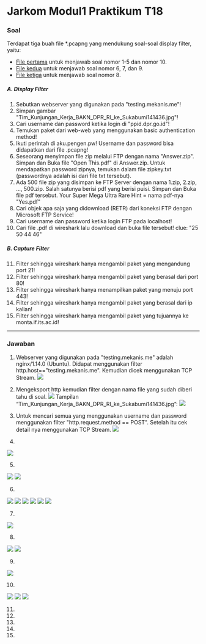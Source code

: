 # Jarkom Modul1 Praktikum T18

### Soal
Terdapat tiga buah file *.pcapng yang mendukung soal-soal display filter, yaitu:
- [File pertama](https://github.com/lumbricina/Jarkom_Modul1_Praktikum_T18/blob/main/pcapng/soal_jarkom_modul1_no1-5%2C10.pcapng) untuk menjawab soal nomor 1-5 dan nomor 10.
- [File kedua](https://github.com/lumbricina/Jarkom_Modul1_Praktikum_T18/blob/main/pcapng/soal_jarkom_modul1_no6%2C7%2C9.pcapng) untuk menjawab soal nomor 6, 7, dan 9.
- [File ketiga](https://github.com/lumbricina/Jarkom_Modul1_Praktikum_T18/blob/main/pcapng/soal_jarkom_modul1_no8.pcapng) untuk menjawab soal nomor 8.

##### A. Display Filter
1. Sebutkan webserver yang digunakan pada "testing.mekanis.me"!
2. Simpan gambar "Tim_Kunjungan_Kerja_BAKN_DPR_RI_ke_Sukabumi141436.jpg"!
3. Cari username dan password ketika login di "ppid.dpr.go.id"!
4. Temukan paket dari web-web yang menggunakan basic authentication method!
5. Ikuti perintah di aku.pengen.pw! Username dan password bisa didapatkan dari file .pcapng!
6. Seseorang menyimpan file zip melalui FTP dengan nama "Answer.zip". Simpan dan Buka file "Open This.pdf" di Answer.zip. Untuk mendapatkan password zipnya, temukan dalam file zipkey.txt (passwordnya adalah isi dari file txt tersebut).
7. Ada 500 file zip yang disimpan ke FTP Server dengan nama 1.zip, 2.zip, ..., 500.zip. Salah satunya berisi pdf yang berisi puisi. Simpan dan Buka file pdf tersebut.
Your Super Mega Ultra Rare Hint = nama pdf-nya "Yes.pdf"
8. Cari objek apa saja yang didownload (RETR) dari koneksi FTP dengan Microsoft FTP Service!
9. Cari username dan password ketika login FTP pada localhost!
10. Cari file .pdf di wireshark lalu download dan buka file tersebut!
clue: "25 50 44 46" 

##### B. Capture Filter
11. Filter sehingga wireshark hanya mengambil paket yang mengandung port 21!
12. Filter sehingga wireshark hanya mengambil paket yang berasal dari port 80!
13. Filter sehingga wireshark hanya menampilkan paket yang menuju port 443!
14. Filter sehingga wireshark hanya mengambil paket yang berasal dari ip kalian!
15. Filter sehingga wireshark hanya mengambil paket yang tujuannya ke monta.if.its.ac.id!

-------------------------
### Jawaban
1. Webserver yang digunakan pada "testing.mekanis.me" adalah nginx/1.14.0 (Ubuntu). Didapat menggunakan filter http.host=="testing.mekanis.me". Kemudian dicek menggunakan TCP Stream.
![](https://github.com/lumbricina/Jarkom_Modul1_Praktikum_T18/blob/main/img/1.png)

2. Mengeksport http kemudian filter dengan nama file yang sudah diberi tahu di soal.
![](https://github.com/lumbricina/Jarkom_Modul1_Praktikum_T18/blob/main/img/2.png)
Tampilan “Tim_Kunjungan_Kerja_BAKN_DPR_RI_ke_Sukabumi141436.jpg”:
![](https://github.com/lumbricina/Jarkom_Modul1_Praktikum_T18/blob/main/img/Tim_Kunjungan_Kerja_BAKN_DPR_RI_ke_Sukabumi141436.jpg)

3. Untuk mencari semua yang menggunakan username dan password menggunakan filter "http.request.method == POST". Setelah itu cek detail nya menggunakan TCP Stream. 
![](https://github.com/lumbricina/Jarkom_Modul1_Praktikum_T18/blob/main/img/3.png)

4. 
![](https://github.com/lumbricina/Jarkom_Modul1_Praktikum_T18/blob/main/img/4.png)

5.
![](https://github.com/lumbricina/Jarkom_Modul1_Praktikum_T18/blob/main/img/5a.png)
![](https://github.com/lumbricina/Jarkom_Modul1_Praktikum_T18/blob/main/img/5b.png)

6.
![](https://github.com/lumbricina/Jarkom_Modul1_Praktikum_T18/blob/main/img/6a.png)
![](https://github.com/lumbricina/Jarkom_Modul1_Praktikum_T18/blob/main/img/6b.png)
![](https://github.com/lumbricina/Jarkom_Modul1_Praktikum_T18/blob/main/img/6c.png)
![](https://github.com/lumbricina/Jarkom_Modul1_Praktikum_T18/blob/main/img/6d.png)
![](https://github.com/lumbricina/Jarkom_Modul1_Praktikum_T18/blob/main/img/6e.png)
![](https://github.com/lumbricina/Jarkom_Modul1_Praktikum_T18/blob/main/img/6f.png)

7.
![](https://github.com/lumbricina/Jarkom_Modul1_Praktikum_T18/blob/main/img/7.png)

8.
![](https://github.com/lumbricina/Jarkom_Modul1_Praktikum_T18/blob/main/img/8a.png)
![](https://github.com/lumbricina/Jarkom_Modul1_Praktikum_T18/blob/main/img/8b.png)

9.
![](https://github.com/lumbricina/Jarkom_Modul1_Praktikum_T18/blob/main/img/9.png)

10.
![](https://github.com/lumbricina/Jarkom_Modul1_Praktikum_T18/blob/main/img/10a.png)
![](https://github.com/lumbricina/Jarkom_Modul1_Praktikum_T18/blob/main/img/10b.png)
![](https://github.com/lumbricina/Jarkom_Modul1_Praktikum_T18/blob/main/img/10c.png)

11.

12.

13.

14.

15.

